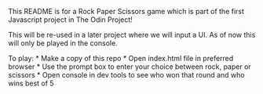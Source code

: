 This README is for a Rock Paper Scissors game which is part of the first Javascript project in The Odin Project!

This will be re-used in a later project where we will input a UI.  As of now this will only be played in the console.

To play:
    * Make a copy of this repo
    * Open index.html file in preferred browser
    * Use the prompt box to enter your choice between rock, paper or scissors
    * Open console in dev tools to see who won that round and who wins best of 5